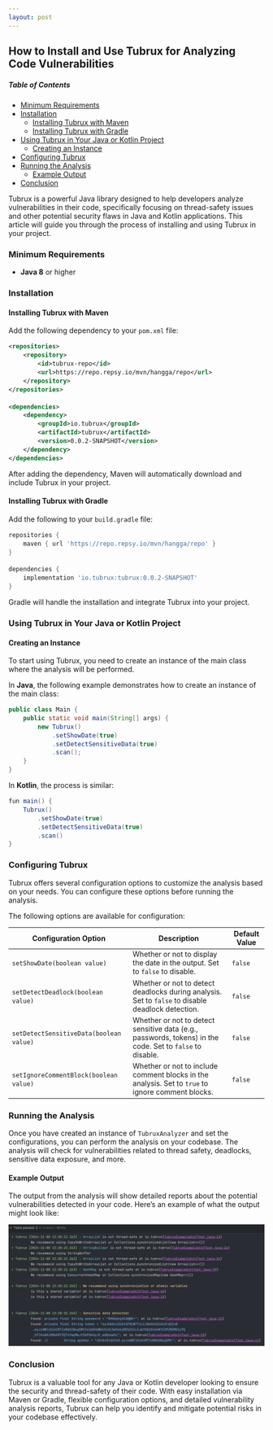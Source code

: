 ```yaml
---
layout: post
---
```

## How to Install and Use Tubrux for Analyzing Code Vulnerabilities

##### Table of Contents
- [Minimum Requirements](#minimum-requirements)
- [Installation](#installation)
  - [Installing Tubrux with Maven](#installing-tubrux-with-maven)
  - [Installing Tubrux with Gradle](#installing-tubrux-with-gradle)
- [Using Tubrux in Your Java or Kotlin Project](#using-tubrux-in-your-java-or-kotlin-project)
  - [Creating an Instance](#creating-an-instance)
- [Configuring Tubrux](#configuring-tubrux)
- [Running the Analysis](#running-the-analysis)
  - [Example Output](#example-output)
- [Conclusion](#conclusion)

Tubrux is a powerful Java library designed to help developers analyze vulnerabilities in their code, specifically focusing on thread-safety issues and other potential security flaws in Java and Kotlin applications. This article will guide you through the process of installing and using Tubrux in your project.

### Minimum Requirements
- **Java 8** or higher

### Installation

#### Installing Tubrux with Maven

Add the following dependency to your `pom.xml` file:

```xml
<repositories>
    <repository>
        <id>tubrux-repo</id>
        <url>https://repo.repsy.io/mvn/hangga/repo</url>
    </repository>
</repositories>

<dependencies>
    <dependency>
        <groupId>io.tubrux</groupId>
        <artifactId>tubrux</artifactId>
        <version>0.0.2-SNAPSHOT</version>
    </dependency>
</dependencies>
```

After adding the dependency, Maven will automatically download and include Tubrux in your project.

#### Installing Tubrux with Gradle

Add the following to your `build.gradle` file:

```groovy
repositories {
    maven { url 'https://repo.repsy.io/mvn/hangga/repo' }
}

dependencies {
    implementation 'io.tubrux:tubrux:0.0.2-SNAPSHOT'
}
```

Gradle will handle the installation and integrate Tubrux into your project.

### Using Tubrux in Your Java or Kotlin Project

#### Creating an Instance

To start using Tubrux, you need to create an instance of the main class where the analysis will be performed.

In **Java**, the following example demonstrates how to create an instance of the main class:

```java
public class Main {
    public static void main(String[] args) {
        new Tubrux()
            .setShowDate(true)
            .setDetectSensitiveData(true)
            .scan();
    }
}
```

In **Kotlin**, the process is similar:

```java
fun main() {
    Tubrux()
        .setShowDate(true)
        .setDetectSensitiveData(true)
        .scan()
}
```

### Configuring Tubrux

Tubrux offers several configuration options to customize the analysis based on your needs. You can configure these options before running the analysis.

The following options are available for configuration:

| **Configuration Option**         | **Description**                                                                                         | **Default Value** |
|-----------------------------------|---------------------------------------------------------------------------------------------------------|-------------------|
| `setShowDate(boolean value)`      | Whether or not to display the date in the output. Set to `false` to disable.                           | `false`            |
| `setDetectDeadlock(boolean value)`| Whether or not to detect deadlocks during analysis. Set to `false` to disable deadlock detection.       | `false`            |
| `setDetectSensitiveData(boolean value)` | Whether or not to detect sensitive data (e.g., passwords, tokens) in the code. Set to `false` to disable. | `false`            |
| `setIgnoreCommentBlock(boolean value)`  | Whether or not to include comment blocks in the analysis. Set to `true` to ignore comment blocks.     | `false`           |


### Running the Analysis

Once you have created an instance of `TubruxAnalyzer` and set the configurations, you can perform the analysis on your codebase. The analysis will check for vulnerabilities related to thread safety, deadlocks, sensitive data exposure, and more.

#### Example Output

The output from the analysis will show detailed reports about the potential vulnerabilities detected in your code. Here’s an example of what the output might look like:

<img src="https://github.com/tubrux/blog/blob/dark/_posts/example-output.png?raw=true"/>

### Conclusion

Tubrux is a valuable tool for any Java or Kotlin developer looking to ensure the security and thread-safety of their code. With easy installation via Maven or Gradle, flexible configuration options, and detailed vulnerability analysis reports, Tubrux can help you identify and mitigate potential risks in your codebase effectively.
